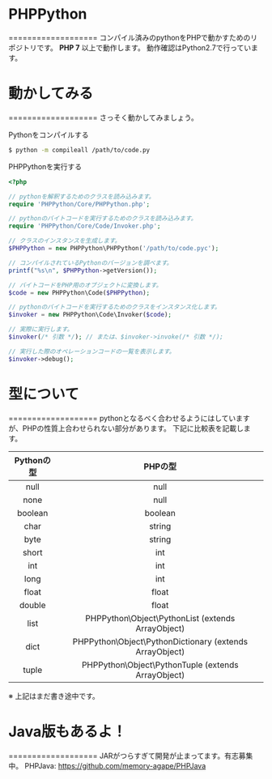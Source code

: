 # PHPPython
===================
コンパイル済みのpythonをPHPで動かすためのリポジトリです。 **PHP 7** 以上で動作します。
動作確認はPython2.7で行っています。

# 動かしてみる
===================
さっそく動かしてみましょう。

Pythonをコンパイルする

```bash
$ python -m compileall /path/to/code.py
```

PHPPythonを実行する

```php
<?php

// pythonを解釈するためのクラスを読み込みます。
require 'PHPPython/Core/PHPPython.php';

// pythonのバイトコードを実行するためのクラスを読み込みます。
require 'PHPPython/Core/Code/Invoker.php';

// クラスのインスタンスを生成します。
$PHPPython = new PHPPython\PHPPython('/path/to/code.pyc');

// コンパイルされているPythonのバージョンを調べます。
printf("%s\n", $PHPPython->getVersion());

// バイトコードをPHP用のオブジェクトに変換します。
$code = new PHPPython\Code($PHPPython);

// pythonのバイトコードを実行するためのクラスをインスタンス化します。
$invoker = new PHPPython\Code\Invoker($code);

// 実際に実行します。
$invoker(/* 引数 */); // または、$invoker->invoke(/* 引数 */);

// 実行した際のオペレーションコードの一覧を表示します。
$invoker->debug();

```

# 型について
===================
pythonとなるべく合わせるようにはしていますが、PHPの性質上合わせられない部分があります。
下記に比較表を記載します。

|Pythonの型        |PHPの型         |
|:-------------:|:-------------:|
|null |null |
|none |null |
|boolean | boolean |
|char |string |
|byte |string |
|short |int |
|int |int |
|long |int |
|float |float |
|double |float |
|list |PHPPython\Object\PythonList (extends ArrayObject) |
|dict |PHPPython\Object\PythonDictionary (extends ArrayObject) |
|tuple |PHPPython\Object\PythonTuple (extends ArrayObject) |

※ 上記はまだ書き途中です。

# Java版もあるよ！
===================
JARがつらすぎて開発が止まってます。有志募集中。
PHPJava: https://github.com/memory-agape/PHPJava
